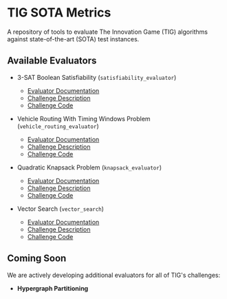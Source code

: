 # TIG SOTA Metrics

A repository of tools to evaluate The Innovation Game (TIG) algorithms against state-of-the-art (SOTA) test instances.

## Available Evaluators

* 3-SAT Boolean Satisfiability (`satisfiability_evaluator`)
  * [Evaluator Documentation](./satisfiability_evaluator/README.md)
  * [Challenge Description](https://tig.foundation/challenges/satisfiability)
  * [Challenge Code](https://github.com/tig-foundation/tig-monorepo/blob/main/tig-challenges/src/satisfiability.rs)  

* Vehicle Routing With Timing Windows Problem (`vehicle_routing_evaluator`)
  * [Evaluator Documentation](./vehicle_routing_evaluator/README.md)
  * [Challenge Description](https://tig.foundation/challenges/vehicle-routing)
  * [Challenge Code](https://github.com/tig-foundation/tig-monorepo/blob/main/tig-challenges/src/vehicle_routing.rs)

* Quadratic Knapsack Problem (`knapsack_evaluator`)
  * [Evaluator Documentation](./knapsack_evaluator/README.md)
  * [Challenge Description](https://tig.foundation/challenges/knapsack)
  * [Challenge Code](https://github.com/tig-foundation/tig-monorepo/blob/main/tig-challenges/src/knapsack.rs)

* Vector Search (`vector_search`)
  * [Evaluator Documentation](./vector_search_evaluator/README.md)
  * [Challenge Description](https://tig.foundation/challenges/vector_search)
  * [Challenge Code](https://github.com/tig-foundation/tig-monorepo/blob/main/tig-challenges/src/vector_search.rs)

## Coming Soon

We are actively developing additional evaluators for all of TIG's challenges:

- **Hypergraph Partitioning**